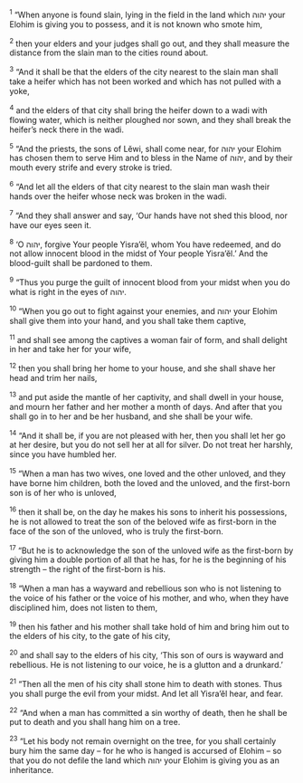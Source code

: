 <sup>1</sup> “When anyone is found slain, lying in the field in the land which יהוה your Elohim is giving you to possess, and it is not known who smote him,

<sup>2</sup> then your elders and your judges shall go out, and they shall measure the distance from the slain man to the cities round about.

<sup>3</sup> “And it shall be that the elders of the city nearest to the slain man shall take a heifer which has not been worked and which has not pulled with a yoke,

<sup>4</sup> and the elders of that city shall bring the heifer down to a wadi with flowing water, which is neither ploughed nor sown, and they shall break the heifer’s neck there in the wadi.

<sup>5</sup> “And the priests, the sons of Lĕwi, shall come near, for יהוה your Elohim has chosen them to serve Him and to bless in the Name of יהוה, and by their mouth every strife and every stroke is tried.

<sup>6</sup> “And let all the elders of that city nearest to the slain man wash their hands over the heifer whose neck was broken in the wadi.

<sup>7</sup> “And they shall answer and say, ‘Our hands have not shed this blood, nor have our eyes seen it.

<sup>8</sup> ‘O יהוה, forgive Your people Yisra’ĕl, whom You have redeemed, and do not allow innocent blood in the midst of Your people Yisra’ĕl.’ And the blood-guilt shall be pardoned to them.

<sup>9</sup> “Thus you purge the guilt of innocent blood from your midst when you do what is right in the eyes of יהוה.

<sup>10</sup> “When you go out to fight against your enemies, and יהוה your Elohim shall give them into your hand, and you shall take them captive,

<sup>11</sup> and shall see among the captives a woman fair of form, and shall delight in her and take her for your wife,

<sup>12</sup> then you shall bring her home to your house, and she shall shave her head and trim her nails,

<sup>13</sup> and put aside the mantle of her captivity, and shall dwell in your house, and mourn her father and her mother a month of days. And after that you shall go in to her and be her husband, and she shall be your wife.

<sup>14</sup> “And it shall be, if you are not pleased with her, then you shall let her go at her desire, but you do not sell her at all for silver. Do not treat her harshly, since you have humbled her.

<sup>15</sup> “When a man has two wives, one loved and the other unloved, and they have borne him children, both the loved and the unloved, and the first-born son is of her who is unloved,

<sup>16</sup> then it shall be, on the day he makes his sons to inherit his possessions, he is not allowed to treat the son of the beloved wife as first-born in the face of the son of the unloved, who is truly the first-born.

<sup>17</sup> “But he is to acknowledge the son of the unloved wife as the first-born by giving him a double portion of all that he has, for he is the beginning of his strength – the right of the first-born is his.

<sup>18</sup> “When a man has a wayward and rebellious son who is not listening to the voice of his father or the voice of his mother, and who, when they have disciplined him, does not listen to them,

<sup>19</sup> then his father and his mother shall take hold of him and bring him out to the elders of his city, to the gate of his city,

<sup>20</sup> and shall say to the elders of his city, ‘This son of ours is wayward and rebellious. He is not listening to our voice, he is a glutton and a drunkard.’

<sup>21</sup> “Then all the men of his city shall stone him to death with stones. Thus you shall purge the evil from your midst. And let all Yisra’ĕl hear, and fear.

<sup>22</sup> “And when a man has committed a sin worthy of death, then he shall be put to death and you shall hang him on a tree.

<sup>23</sup> “Let his body not remain overnight on the tree, for you shall certainly bury him the same day – for he who is hanged is accursed of Elohim – so that you do not defile the land which יהוה your Elohim is giving you as an inheritance.

